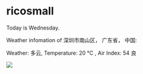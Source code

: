 # ricosmall

Today is Wednesday.

Weather infomation of 深圳市南山区， 广东省， 中国: 

Weather: 多云, Temperature: 20 ℃ , Air Index: 54 良

<img src="https://github-readme-stats.vercel.app/api?username=ricosmall&show_icons=true" />
